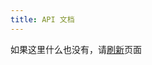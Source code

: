 ```yaml
---
title: API 文档
---
```

<link rel="stylesheet" href="https://unpkg.com/swagger-ui-dist/swagger-ui.css" />
<script src="https://unpkg.com/swagger-ui-dist/swagger-ui-bundle.js" crossorigin></script>
<script>
  var isLoading = false;
  function loadSwaggerUI() {
    if (isLoading) {
      return;
    }
    const definitionURL = "https://wherewhere.github.io/api/openapi.json";
    window.ui = SwaggerUIBundle({
      url: definitionURL,
      "dom_id": "#swagger-ui",
      deepLinking: true,
      queryConfigEnabled: true
    });
    var elements = document.getElementsByClassName("main-inner");
    Array.prototype.forEach.call(elements, element => element.style.background = "white");
    elements = document.getElementsByClassName("post-title");
    Array.prototype.forEach.call(elements, element => element.style.color = "#555");
  }
</script>
<div id="swagger-ui">如果这里什么也没有，请<a href="javascript:loadSwaggerUI();">刷新</a>页面</div>
<script>loadSwaggerUI();</script>
<style>
  a.link {
    border-bottom: unset;
  }
  pre.version {
    background: unset;
  }
  @media (min-width: 1200px) {
    hgroup.main {
      width: auto;
    }
  }
  @media (prefers-color-scheme: dark) {
    input[type="text"] {
      color: black;
    }
    td:not(.col_header) {
      background: white;
    }
  }
</style>
